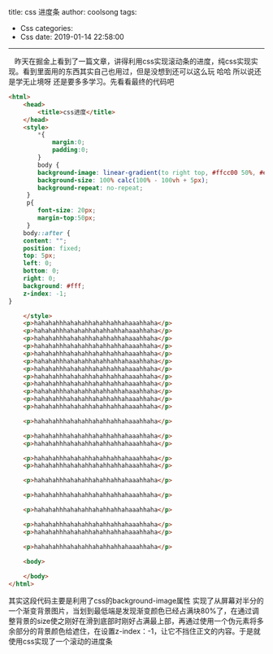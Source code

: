title: css 进度条
author: coolsong
tags:
  - Css
categories:
  - Css
date: 2019-01-14 22:58:00
---
&nbsp;&nbsp;&nbsp;昨天在掘金上看到了一篇文章，讲得利用css实现滚动条的进度，纯css实现实现。看到里面用的东西其实自己也用过，但是没想到还可以这么玩 哈哈 所以说还是学无止境呀 还是要多多学习。先看看最终的代码吧
<!--more-->
```HTML
<html>
	<head>
		<title>css进度</title>
	</head>
	<style>
		*{
			margin:0;
			padding:0;
		}
		body {
	    background-image: linear-gradient(to right top, #ffcc00 50%, #eee 50%);
	    background-size: 100% calc(100% - 100vh + 5px);
	    background-repeat: no-repeat;
     }
     p{
     	font-size: 20px;
     	margin-top:50px;
     }
	body::after {
    content: "";
    position: fixed;
    top: 5px;
    left: 0;
    bottom: 0;
    right: 0;
    background: #fff;
    z-index: -1;
}

	</style>
	<p>hahahahhhahahahhahahhahhahaaahhaha</p>
	<p>hahahahhhahahahhahahhahhahaaahhaha</p>
	<p>hahahahhhahahahhahahhahhahaaahhaha</p>
	<p>hahahahhhahahahhahahhahhahaaahhaha</p>
	<p>hahahahhhahahahhahahhahhahaaahhaha</p>
	<p>hahahahhhahahahhahahhahhahaaahhaha</p>
	<p>hahahahhhahahahhahahhahhahaaahhaha</p>
	<p>hahahahhhahahahhahahhahhahaaahhaha</p>
	<p>hahahahhhahahahhahahhahhahaaahhaha</p>
	<p>hahahahhhahahahhahahhahhahaaahhaha</p>
	<p>hahahahhhahahahhahahhahhahaaahhaha</p>
	<p>hahahahhhahahahhahahhahhahaaahhaha</p>

	<p>hahahahhhahahahhahahhahhahaaahhaha</p>

	<p>hahahahhhahahahhahahhahhahaaahhaha</p>
	<p>hahahahhhahahahhahahhahhahaaahhaha</p>

	<p>hahahahhhahahahhahahhahhahaaahhaha</p>
	<p>hahahahhhahahahhahahhahhahaaahhaha</p>

	<p>hahahahhhahahahhahahhahhahaaahhaha</p>

	<p>hahahahhhahahahhahahhahhahaaahhaha</p>

	<p>hahahahhhahahahhahahhahhahaaahhaha</p>

	<p>hahahahhhahahahhahahhahhahaaahhaha</p>
	<p>hahahahhhahahahhahahhahhahaaahhaha</p>

	<p>hahahahhhahahahhahahhahhahaaahhaha</p>

	<body>
		
	</body>
</html>
```
其实这段代码主要是利用了css的background-image属性 实现了从屏幕对半分的一个渐变背景图片，当划到最低端是发现渐变颜色已经占满块80%了，在通过调整背景的size使之刚好在滑到底部时刚好占满最上部，再通过使用一个伪元素将多余部分的背景颜色给遮住，在设置z-index：-1，让它不挡住正文的内容。于是就使用css实现了一个滚动的进度条
